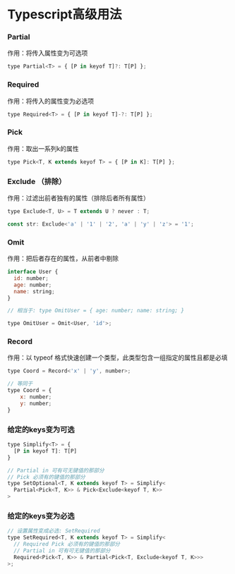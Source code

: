 # Typescript高级用法

### Partial

作用：将传入属性变为可选项

```js
type Partial<T> = { [P in keyof T]?: T[P] };
```

### Required

作用：将传入的属性变为必选项

```js
type Required<T> = { [P in keyof T]-?: T[P] };
```

### Pick

作用：取出一系列k的属性

```js
type Pick<T, K extends keyof T> = { [P in K]: T[P] };
```

### Exclude （排除）

作用：过滤出前者独有的属性（排除后者所有属性）

```js
type Exclude<T, U> = T extends U ? never : T;

const str: Exclude<'a' | '1' | '2', 'a' | 'y' | 'z'> = '1';
```

### Omit 

作用：把后者存在的属性，从前者中剔除

```js
interface User {
  id: number;
  age: number;
  name: string;
}

// 相当于: type OmitUser = { age: number; name: string; }

type OmitUser = Omit<User, 'id'>;
```

### Record

作用：以 typeof 格式快速创建一个类型，此类型包含一组指定的属性且都是必填

```js
type Coord = Record<'x' | 'y', number>;

// 等同于
type Coord = {
    x: number;
    y: number;
}
```

### 给定的keys变为可选

```js
type Simplify<T> = {
  [P in keyof T]: T[P]
}

// Partial in 可有可无键值的那部分
// Pick 必须有的键值的那部分
type SetOptional<T, K extends keyof T> = Simplify<
  Partial<Pick<T, K>> & Pick<Exclude<keyof T, K>>
>
```

### 给定的keys变为必选

```js
// 设置属性变成必选: SetRequired
type SetRequired<T, K extends keyof T> = Simplify<
  // Required Pick 必须有的键值的那部分
  // Partial in 可有可无键值的那部分
  Required<Pick<T, K>> & Partial<Pick<T, Exclude<keyof T, K>>>
>;
```